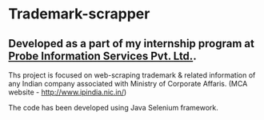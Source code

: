 # Trademark-scrapper
## Developed as a part of my internship program at [Probe Information Services Pvt. Ltd.](https://probeinformation.com/).

Ths project is focused on web-scraping trademark &amp; related information of any Indian company associated with Ministry of Corporate Affaris.
(MCA website - http://www.ipindia.nic.in/)

The code has been developed using Java Selenium framework.
